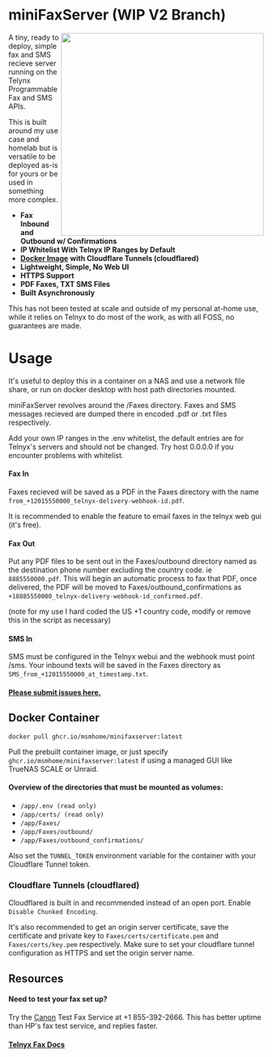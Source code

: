 # miniFaxServer (WIP V2 Branch)

<img align="right" width="400" height="400" src="https://i.imgur.com/pCU81k6.png">

A tiny, ready to deploy, simple fax and SMS recieve server running on the Telynx Programmable Fax and SMS APIs. 

This is built around my use case and homelab but is versatile to be deployed as-is for yours or be used in something more complex.
*   **Fax Inbound and Outbound w/ Confirmations**
*   **IP Whitelist With Telnyx IP Ranges by Default**
*   [**Docker Image**](https://github.com/msmhome/miniFaxServer/pkgs/container/minifaxserver/252967649?tag=main) **with Cloudflare Tunnels (cloudflared)**
*   **Lightweight, Simple, No Web UI**
*   **HTTPS Support**
*   **PDF Faxes, TXT SMS Files**
*   **Built Asynchronously**

This has not been tested at scale and outside of my personal at-home use, while it relies on Telnyx to do most of the work, as with all FOSS, no guarantees are made.

# Usage

It's useful to deploy this in a container on a NAS and use a network file share, or run on docker desktop with host path directories mounted.

miniFaxServer revolves around the /Faxes directory. Faxes and SMS messages recieved are dumped there in encoded .pdf or .txt files respectively. 

Add your own IP ranges in the .env whitelist, the default entries are for Telnyx's servers and should not be changed. Try host 0.0.0.0 if you encounter problems with whitelist.

#### Fax In

Faxes recieved will be saved as a PDF in the Faxes directory with the name `from_+12015550000_telnyx-delivery-webhook-id.pdf`.

It is recommended to enable the feature to email faxes in the telnyx web gui (it's free).

#### Fax Out

Put any PDF files to be sent out in the Faxes/outbound directory named as the destination phone number excluding the country code. ie `8885550000.pdf`. This will begin an automatic process to fax that PDF, once delivered, the PDF will be moved to Faxes/outbound\_confirmations as `+18885550000_telnyx-delivery-webhook-id_confirmed.pdf`.

(note for my use I hard coded the US +1 country code, modify or remove this in the script as necessary)

#### SMS In

SMS must be configured in the Telnyx webui and the webhook must point /sms. Your inbound texts will be saved in the Faxes directory as `SMS_from_+12015550000_at_timestamp.txt`.

#### [Please submit issues here.](https://github.com/msmhome/miniFaxServer/issues)

## Docker Container

`docker pull ghcr.io/msmhome/minifaxserver:latest`

Pull the prebuilt container image, or just specify `ghcr.io/msmhome/minifaxserver:latest` if using a managed GUI like TrueNAS SCALE or Unraid.

#### Overview of the directories that must be mounted as volumes:

*   `/app/.env (read only)`
*   `/app/certs/ (read only)`
*   `/app/Faxes/`
*   `/app/Faxes/outbound/`
*   `/app/Faxes/outbound_confirmations/`

Also set the `TUNNEL_TOKEN` environment variable for the container with your Cloudflare Tunnel token.  

### Cloudflare Tunnels (cloudflared)

Cloudflared is built in and recommended instead of an open port. Enable `Disable Chunked Encoding`. 

It's also recommended to get an origin server certificate, save the certificate and private key to `Faxes/certs/certificate.pem` and `Faxes/certs/key.pem` respectively. Make sure to set your cloudflare tunnel configuration as HTTPS and set the origin server name.  

## Resources

#### Need to test your fax set up?

Try the [Canon](https://community.usa.canon.com/t5/Desktop-Inkjet-Printers/G7020-FAX/m-p/295192/highlight/true#M17767) Test Fax Service at +1 855-392-2666. This has better uptime than HP's fax test service, and replies faster.

#### [Telnyx Fax Docs](https://developers.telnyx.com/docs/programmable-fax/get-started)
